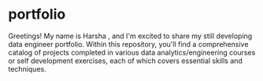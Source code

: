 # portfolio
Greetings! My name is Harsha , and I'm excited to share my still developing data engineer portfolio. Within this repository, you'll find a comprehensive catalog of projects completed in various data analytics/engineering courses or self development exercises, each of which covers essential skills and techniques.
